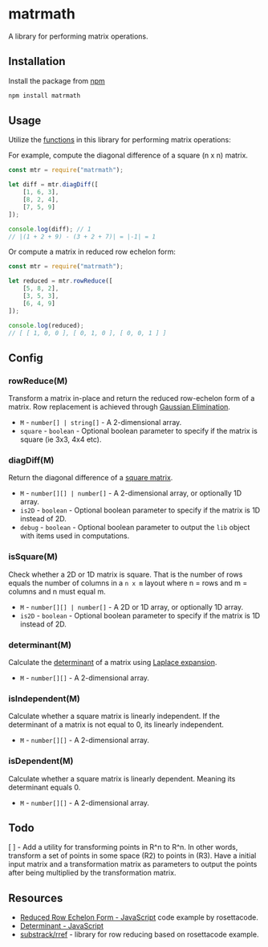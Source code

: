 # matrmath
A library for performing matrix operations.

## Installation
Install the package from [npm]()

```js
npm install matrmath
```

## Usage
Utilize the [functions]() in this library for performing matrix operations:

For example, compute the diagonal difference of a square (n x n) matrix.

```js
const mtr = require("matrmath");

let diff = mtr.diagDiff([
    [1, 6, 3],
    [8, 2, 4],
    [7, 5, 9]
]);

console.log(diff); // 1
// |(1 + 2 + 9) - (3 + 2 + 7)| = |-1| = 1
```

Or compute a matrix in reduced row echelon form:

```js
const mtr = require("matrmath");

let reduced = mtr.rowReduce([
    [5, 8, 2],
    [3, 5, 3],
    [6, 4, 9]
]);

console.log(reduced);
// [ [ 1, 0, 0 ], [ 0, 1, 0 ], [ 0, 0, 1 ] ]
```

## Config

### rowReduce(M)

Transform a matrix in-place and return the reduced row-echelon form of a matrix. Row replacement is achieved through [Gaussian Elimination](https://en.wikipedia.org/wiki/Gaussian_elimination#:~:text=In%20mathematics%2C%20Gaussian%20elimination%2C%20also,the%20corresponding%20matrix%20of%20coefficients.).

- `M` - `number[] | string[]` - A 2-dimensional array.
- `square` - `boolean` - Optional boolean parameter to specify if the matrix is square (ie 3x3, 4x4 etc).

### diagDiff(M)
Return the diagonal difference of a [square matrix](https://en.wikipedia.org/wiki/Square_matrix).

- `M` - `number[][] | number[]` - A 2-dimensional array, or optionally 1D array.
- `is2D` - `boolean` - Optional boolean parameter to specify if the matrix is 1D instead of 2D.
- `debug` - `boolean` - Optional boolean parameter to output the `lib` object with items used in computations.

### isSquare(M)
Check whether a 2D or 1D matrix is square. That is the number of rows equals the number of columns in a `n x m` layout where n = rows and m = columns and n must equal m.

- `M` - `number[][] | number[]` - A 2D or 1D array, or optionally 1D array.
- `is2D` - `boolean` - Optional boolean parameter to specify if the matrix is 1D instead of 2D.

### determinant(M)
Calculate the [determinant](https://en.wikipedia.org/wiki/Determinant) of a matrix using [Laplace expansion](https://en.wikipedia.org/wiki/Laplace_expansion).

- `M` - `number[][]` - A 2-dimensional array.


### isIndependent(M)
Calculate whether a square matrix is linearly independent. If the determinant of a matrix is not equal to 0, its linearly independent.

- `M` - `number[][]` - A 2-dimensional array.

### isDependent(M)
Calculate whether a square matrix is linearly dependent. Meaning its determinant equals 0.

- `M` - `number[][]` - A 2-dimensional array.


## Todo
[ ] - Add a utility for transforming points in R^n to R^n. In other words, transform a set of points in some space (R2) to points in (R3). Have a initial input matrix and a transformation matrix as parameters to output the points after being multiplied by the transformation matrix.


## Resources
- [Reduced Row Echelon Form - JavaScript](https://rosettacode.org/wiki/Reduced_row_echelon_form#JavaScript) code example by rosettacode.
- [Determinant - JavaScript](https://rosettacode.org/wiki/Determinant_and_permanent#JavaScript)
- [substrack/rref](https://github.com/substack/rref) - library for row reducing based on rosettacode example.